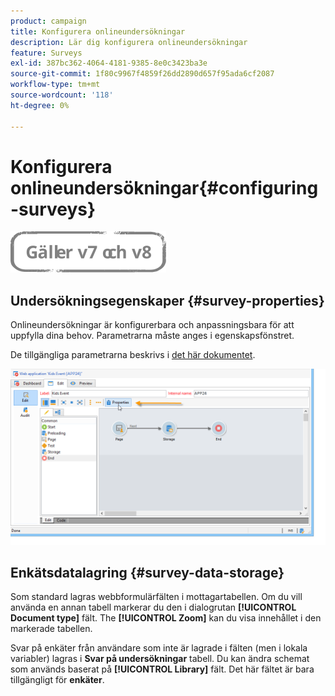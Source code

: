 ```yaml
---
product: campaign
title: Konfigurera onlineundersökningar
description: Lär dig konfigurera onlineundersökningar
feature: Surveys
exl-id: 387bc362-4064-4181-9385-8e0c3423ba3e
source-git-commit: 1f80c9967f4859f26dd2890d657f95ada6cf2087
workflow-type: tm+mt
source-wordcount: '118'
ht-degree: 0%

---
```


# Konfigurera onlineundersökningar{#configuring-surveys}

![](../../assets/common.svg)

## Undersökningsegenskaper {#survey-properties}

Onlineundersökningar är konfigurerbara och anpassningsbara för att uppfylla dina behov. Parametrarna måste anges i egenskapsfönstret.

De tillgängliga parametrarna beskrivs i [det här dokumentet](../../web/using/defining-web-forms-properties.md).

![](assets/s_ncs_admin_survey_properties_general.png)

## Enkätsdatalagring {#survey-data-storage}

Som standard lagras webbformulärfälten i mottagartabellen. Om du vill använda en annan tabell markerar du den i dialogrutan **[!UICONTROL Document type]** fält. The **[!UICONTROL Zoom]** kan du visa innehållet i den markerade tabellen.

Svar på enkäter från användare som inte är lagrade i fälten (men i lokala variabler) lagras i **Svar på undersökningar** tabell. Du kan ändra schemat som används baserat på **[!UICONTROL Library]** fält. Det här fältet är bara tillgängligt för **enkäter**.
